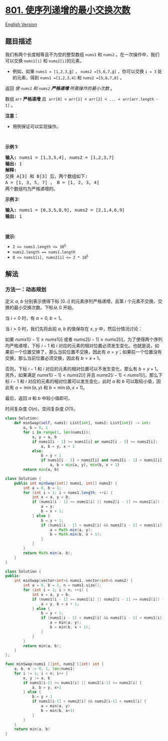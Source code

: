 # [801. 使序列递增的最小交换次数](https://leetcode.cn/problems/minimum-swaps-to-make-sequences-increasing)

[English Version](/solution/0800-0899/0801.Minimum%20Swaps%20To%20Make%20Sequences%20Increasing/README_EN.md)

<!-- tags:数组,动态规划 -->

<!-- difficulty:困难 -->

## 题目描述

<!-- 这里写题目描述 -->

<p>我们有两个长度相等且不为空的整型数组&nbsp;<code>nums1</code>&nbsp;和&nbsp;<code>nums2</code>&nbsp;。在一次操作中，我们可以交换&nbsp;<code>nums1[i]</code>&nbsp;和&nbsp;<code>nums2[i]</code>的元素。</p>

<ul>
	<li>例如，如果 <code>nums1 = [1,2,3,<u>8</u>]</code> ， <code>nums2 =[5,6,7,<u>4</u>]</code> ，你可以交换 <code>i = 3</code> 处的元素，得到 <code>nums1 =[1,2,3,4]</code> 和 <code>nums2 =[5,6,7,8]</code> 。</li>
</ul>

<p>返回 <em>使 <code>nums1</code> 和 <code>nums2</code> <strong>严格递增&nbsp;</strong>所需操作的最小次数</em> 。</p>

<p>数组&nbsp;<code>arr</code>&nbsp;<strong>严格递增</strong> 且&nbsp;&nbsp;<code>arr[0] &lt; arr[1] &lt; arr[2] &lt; ... &lt; arr[arr.length - 1]</code>&nbsp;。</p>

<p><b>注意：</b></p>

<ul>
	<li>用例保证可以实现操作。</li>
</ul>

<p>&nbsp;</p>

<p><strong>示例 1:</strong></p>

<pre>
<strong>输入:</strong> nums1 = [1,3,5,4], nums2 = [1,2,3,7]
<strong>输出:</strong> 1
<strong>解释: </strong>
交换 A[3] 和 B[3] 后，两个数组如下:
A = [1, 3, 5, 7] ， B = [1, 2, 3, 4]
两个数组均为严格递增的。</pre>

<p><strong>示例 2:</strong></p>

<pre>
<strong>输入:</strong> nums1 = [0,3,5,8,9], nums2 = [2,1,4,6,9]
<strong>输出:</strong> 1
</pre>

<p>&nbsp;</p>

<p><strong>提示:</strong></p>

<ul>
	<li><code>2 &lt;= nums1.length &lt;= 10<sup>5</sup></code></li>
	<li><code>nums2.length == nums1.length</code></li>
	<li><code>0 &lt;= nums1[i], nums2[i] &lt;= 2 * 10<sup>5</sup></code></li>
</ul>

## 解法

### 方法一：动态规划

定义 $a$, $b$ 分别表示使得下标 $[0..i]$ 的元素序列严格递增，且第 $i$ 个元素不交换、交换的最小交换次数。下标从 $0$ 开始。

当 $i=0$ 时，有 $a = 0$, $b=1$。

当 $i\gt 0$ 时，我们先将此前 $a$, $b$ 的值保存在 $x$, $y$ 中，然后分情况讨论：

如果 $nums1[i - 1] \ge nums1[i]$ 或者 $nums2[i - 1] \ge nums2[i]$，为了使得两个序列均严格递增，下标 $i-1$ 和 $i$ 对应的元素的相对位置必须发生变化。也就是说，如果前一个位置交换了，那么当前位置不交换，因此有 $a = y$；如果前一个位置没有交换，那么当前位置必须交换，因此有 $b = x + 1$。

否则，下标 $i-1$ 和 $i$ 对应的元素的相对位置可以不发生变化，那么有 $b = y + 1$。另外，如果满足 $nums1[i - 1] \lt nums2[i]$ 并且 $nums2[i - 1] \lt nums1[i]$，那么下标 $i-1$ 和 $i$ 对应的元素的相对位置可以发生变化，此时 $a$ 和 $b$ 可以取较小值，因此有 $a = \min(a, y)$ 和 $b = \min(b, x + 1)$。

最后，返回 $a$ 和 $b$ 中较小值即可。

时间复杂度 $O(n)$，空间复杂度 $O(1)$。

<!-- tabs:start -->

```python
class Solution:
    def minSwap(self, nums1: List[int], nums2: List[int]) -> int:
        a, b = 0, 1
        for i in range(1, len(nums1)):
            x, y = a, b
            if nums1[i - 1] >= nums1[i] or nums2[i - 1] >= nums2[i]:
                a, b = y, x + 1
            else:
                b = y + 1
                if nums1[i - 1] < nums2[i] and nums2[i - 1] < nums1[i]:
                    a, b = min(a, y), min(b, x + 1)
        return min(a, b)
```

```java
class Solution {
    public int minSwap(int[] nums1, int[] nums2) {
        int a = 0, b = 1;
        for (int i = 1; i < nums1.length; ++i) {
            int x = a, y = b;
            if (nums1[i - 1] >= nums1[i] || nums2[i - 1] >= nums2[i]) {
                a = y;
                b = x + 1;
            } else {
                b = y + 1;
                if (nums1[i - 1] < nums2[i] && nums2[i - 1] < nums1[i]) {
                    a = Math.min(a, y);
                    b = Math.min(b, x + 1);
                }
            }
        }
        return Math.min(a, b);
    }
}
```

```cpp
class Solution {
public:
    int minSwap(vector<int>& nums1, vector<int>& nums2) {
        int a = 0, b = 1, n = nums1.size();
        for (int i = 1; i < n; ++i) {
            int x = a, y = b;
            if (nums1[i - 1] >= nums1[i] || nums2[i - 1] >= nums2[i]) {
                a = y, b = x + 1;
            } else {
                b = y + 1;
                if (nums1[i - 1] < nums2[i] && nums2[i - 1] < nums1[i]) {
                    a = min(a, y);
                    b = min(b, x + 1);
                }
            }
        }
        return min(a, b);
    }
};
```

```go
func minSwap(nums1 []int, nums2 []int) int {
	a, b, n := 0, 1, len(nums1)
	for i := 1; i < n; i++ {
		x, y := a, b
		if nums1[i-1] >= nums1[i] || nums2[i-1] >= nums2[i] {
			a, b = y, x+1
		} else {
			b = y + 1
			if nums1[i-1] < nums2[i] && nums2[i-1] < nums1[i] {
				a = min(a, y)
				b = min(b, x+1)
			}
		}
	}
	return min(a, b)
}
```

<!-- tabs:end -->

<!-- end -->

